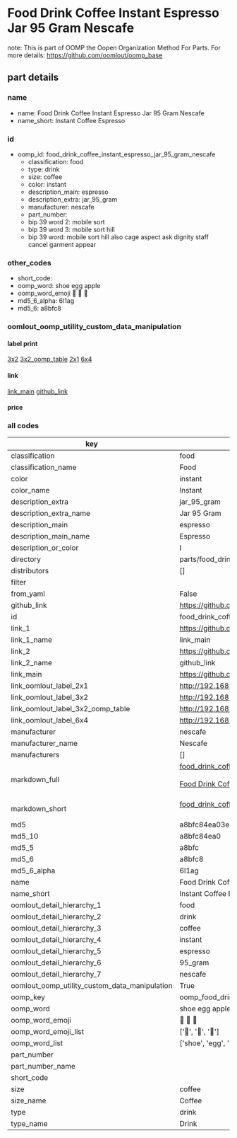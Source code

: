 # Food Drink Coffee Instant Espresso Jar 95 Gram Nescafe  

note: This is part of OOMP the Oopen Organization Method For Parts. For more details: https://github.com/oomlout/oomp_base

##  part details





### name
* name: Food Drink Coffee Instant Espresso Jar 95 Gram Nescafe
* name_short: Instant Coffee Espresso
### id
* oomp_id: food_drink_coffee_instant_espresso_jar_95_gram_nescafe
  * classification: food
  * type: drink
  * size: coffee
  * color: instant
  * description_main: espresso
  * description_extra: jar_95_gram
  * manufacturer: nescafe
  * part_number: 
  * bip 39 word 2: mobile sort
  * bip 39 word 3: mobile sort hill
  * bip 39 word: mobile sort hill also cage aspect ask dignity staff cancel garment appear

### other_codes
* short_code: 
* oomp_word: shoe egg apple
* oomp_word_emoji :shoe: :egg: :apple:
* md5_6_alpha: 6l1ag
* md5_6: a8bfc8






### oomlout_oomp_utility_custom_data_manipulation
#### label print
[3x2](http://192.168.1.245:1112/?label=oomp%206l1ag)
[3x2_oomp_table](http://192.168.1.107:1112/?label=oomp%206l1ag)
[2x1](http://192.168.1.242:1112/?label=oomp%206l1ag)
[6x4](http://192.168.1.55:1112/?label=oomp%206l1ag)    

#### link

[link_main](https://github.com/oomlout/oomlout_oomp_current_version_messy/tree/main/parts/food_drink_coffee_instant_espresso_jar_95_gram_nescafe) [github_link](https://github.com/oomlout/oomlout_oomp_part_src/tree/main/parts/food_drink_coffee_instant_espresso_jar_95_gram_nescafe)                             

#### price







### all codes 
| key | value |  
| --- | --- |  
| classification | food |  
| classification_name | Food |  
| color | instant |  
| color_name | Instant |  
| description_extra | jar_95_gram |  
| description_extra_name | Jar 95 Gram |  
| description_main | espresso |  
| description_main_name | Espresso |  
| description_or_color | I  |  
| directory | parts/food_drink_coffee_instant_espresso_jar_95_gram_nescafe |  
| distributors | [] |  
| filter |  |  
| from_yaml | False |  
| github_link | https://github.com/oomlout/oomlout_oomp_part_src/tree/main/parts/food_drink_coffee_instant_espresso_jar_95_gram_nescafe |  
| id | food_drink_coffee_instant_espresso_jar_95_gram_nescafe |  
| link_1 | https://github.com/oomlout/oomlout_oomp_current_version_messy/tree/main/parts/food_drink_coffee_instant_espresso_jar_95_gram_nescafe |  
| link_1_name | link_main |  
| link_2 | https://github.com/oomlout/oomlout_oomp_part_src/tree/main/parts/food_drink_coffee_instant_espresso_jar_95_gram_nescafe |  
| link_2_name | github_link |  
| link_main | https://github.com/oomlout/oomlout_oomp_current_version_messy/tree/main/parts/food_drink_coffee_instant_espresso_jar_95_gram_nescafe |  
| link_oomlout_label_2x1 | http://192.168.1.242:1112/?label=oomp%206l1ag |  
| link_oomlout_label_3x2 | http://192.168.1.245:1112/?label=oomp%206l1ag |  
| link_oomlout_label_3x2_oomp_table | http://192.168.1.107:1112/?label=oomp%206l1ag |  
| link_oomlout_label_6x4 | http://192.168.1.55:1112/?label=oomp%206l1ag |  
| manufacturer | nescafe |  
| manufacturer_name | Nescafe |  
| manufacturers | [] |  
| markdown_full | [food_drink_coffee_instant_espresso_jar_95_gram_nescafe](https://github.com/oomlout/oomlout_oomp_current_version_messy/tree/main/parts/food_drink_coffee_instant_espresso_jar_95_gram_nescafe)<br>[](https://github.com/oomlout/oomlout_oomp_current_version_messy/tree/main/parts/food_drink_coffee_instant_espresso_jar_95_gram_nescafe)<br>[Food Drink Coffee Instant Espresso Jar 95 Gram Nescafe](https://github.com/oomlout/oomlout_oomp_current_version_messy/tree/main/parts/food_drink_coffee_instant_espresso_jar_95_gram_nescafe)<br><br> |  
| markdown_short | [food_drink_coffee_instant_espresso_jar_95_gram_nescafe](https://github.com/oomlout/oomlout_oomp_current_version_messy/tree/main/parts/food_drink_coffee_instant_espresso_jar_95_gram_nescafe)<br><br> |  
| md5 | a8bfc84ea03e01a835901074d773e473 |  
| md5_10 | a8bfc84ea0 |  
| md5_5 | a8bfc |  
| md5_6 | a8bfc8 |  
| md5_6_alpha | 6l1ag |  
| name | Food Drink Coffee Instant Espresso Jar 95 Gram Nescafe |  
| name_short | Instant Coffee Espresso |  
| oomlout_detail_hierarchy_1 | food |  
| oomlout_detail_hierarchy_2 | drink |  
| oomlout_detail_hierarchy_3 | coffee |  
| oomlout_detail_hierarchy_4 | instant |  
| oomlout_detail_hierarchy_5 | espresso |  
| oomlout_detail_hierarchy_6 | 95_gram |  
| oomlout_detail_hierarchy_7 | nescafe |  
| oomlout_oomp_utility_custom_data_manipulation | True |  
| oomp_key | oomp_food_drink_coffee_instant_espresso_jar_95_gram_nescafe |  
| oomp_word | shoe egg apple |  
| oomp_word_emoji | :shoe: :egg: :apple: |  
| oomp_word_emoji_list | [':shoe:', ':egg:', ':apple:'] |  
| oomp_word_list | ['shoe', 'egg', 'apple'] |  
| part_number |  |  
| part_number_name |  |  
| short_code |  |  
| size | coffee |  
| size_name | Coffee |  
| type | drink |  
| type_name | Drink |  

